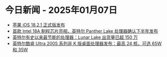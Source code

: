 # 今日新闻 - 2025年01月07日
- [苹果 iOS 18.2.1 正式版发布](https://www.ithome.com/0/822/735.htm)
- [首款 Intel 18A 制程芯片亮相，英特尔 Panther Lake 处理器确认下半年发布](https://www.ithome.com/0/822/734.htm)
- [英特尔有史以来最节能的处理器：Lunar Lake 出货量已超 150 万](https://www.ithome.com/0/822/733.htm)
- [英特尔酷睿 Ultra 200S 系列非 K 版桌面处理器发布：最高 24 核，可选 65W 和 35W](https://www.ithome.com/0/822/732.htm)
